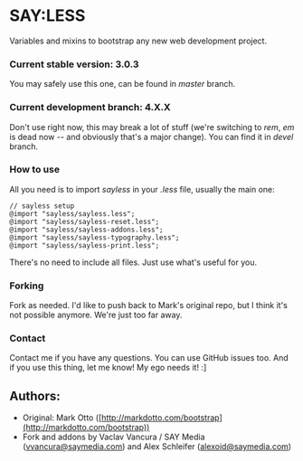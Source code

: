 SAY:LESS
========
	
Variables and mixins to bootstrap any new web development project.


### Current stable version: 3.0.3

You may safely use this one, can be found in _master_ branch.


### Current development branch: 4.X.X

Don't use right now, this may break a lot of stuff (we're switching to _rem_, _em_ is dead now -- and obviously that's a major change). You can find it in _devel_ branch.


### How to use

All you need is to import _sayless_ in your _.less_ file, usually the main one:

    // sayless setup
    @import "sayless/sayless.less";
    @import "sayless/sayless-reset.less";
    @import "sayless/sayless-addons.less";
    @import "sayless/sayless-typography.less";
    @import "sayless/sayless-print.less";
    
There's no need to include all files. Just use what's useful for you.


### Forking

Fork as needed. I'd like to push back to Mark's original repo, but I think it's not possible anymore. We're just too far away.


### Contact

Contact me if you have any questions. You can use GitHub issues too. And if you use this thing, let me know! My ego needs it! :]


	
## Authors:

* Original: Mark Otto ([http://markdotto.com/bootstrap](http://markdotto.com/bootstrap))
* Fork and addons by Vaclav Vancura / SAY Media ([vvancura@saymedia.com](mailto:vvancura@saymedia.com)) and Alex Schleifer ([alexoid@saymedia.com](mailto:alexoid@saymedia.com))